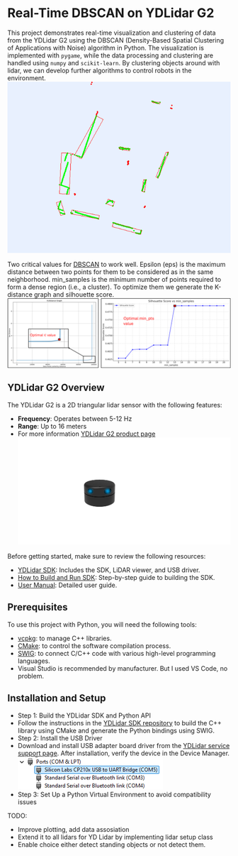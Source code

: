 # Real-Time DBSCAN on YDLidar G2

This project demonstrates real-time visualization and clustering of data from the YDLidar G2 using the DBSCAN (Density-Based Spatial Clustering of Applications with Noise) algorithm in Python. The visualization is implemented with `pygame`, while the data processing and clustering are handled using `numpy` and `scikit-learn`. By clustering objects around with lidar, we can develop further algorithms to control robots in the environment.
![alt text](./images/lidarscan.png)

Two critical values for [DBSCAN](https://scikit-learn.org/stable/modules/generated/sklearn.cluster.DBSCAN.html) to work well. Epsilon (eps) is the maximum distance between two points for them to be considered as in the same neighborhood. min_samples is the minimum number of points required to form a dense region (i.e., a cluster). To optimize them we generate the K-distance graph and silhouette score.
![alt text](./images/optimal_values.png)

## YDLidar G2 Overview

The YDLidar G2 is a 2D triangular lidar sensor with the following features:
- **Frequency**: Operates between 5-12 Hz
- **Range**: Up to 16 meters
- For more information [YDLidar G2 product page](https://www.ydlidar.com/products/view/1.html)
![alt text](./images/lidar.png)

Before getting started, make sure to review the following resources:
- [YDLidar SDK](https://www.ydlidar.com/service_support.html): Includes the SDK, LiDAR viewer, and USB driver.
- [How to Build and Run SDK](https://github.com/YDLIDAR/YDLidar-SDK/blob/master/doc/howto/how_to_build_and_install.md): Step-by-step guide to building the SDK.
- [User Manual](https://github.com/YDLIDAR/YDLidar-SDK/blob/master/doc/howto/how_to_build_and_install.md): Detailed user guide.

## Prerequisites

To use this project with Python, you will need the following tools:
- [vcpkg](https://github.com/microsoft/vcpkg): to manage C++ libraries.
- [CMake](https://cmake.org/): to control the software compilation process.
- [SWIG](http://www.swig.org/): to connect C/C++ code with various high-level programming languages.
- Visual Studio is recommended by manufacturer. But I used VS Code, no problem.

## Installation and Setup

- Step 1: Build the YDLidar SDK and Python API
- Follow the instructions in the [YDLidar SDK repository](https://github.com/YDLIDAR/YDLidar-SDK) to build the C++ library using CMake and generate the Python bindings using SWIG.
- Step 2: Install the USB Driver
- Download and install USB adapter board driver from the [YDLidar service support page](https://www.ydlidar.com/service_support.html). After installation, verify the device in the Device Manager.
![alt text](./images/image.png)
- Step 3: Set Up a Python Virtual Environment to avoid compatibility issues

TODO:
- Improve plotting, add data assosiation
- Extend it to all lidars for YD Lidar by implementing lidar setup class
- Enable choice either detect standing objects or not detect them.


